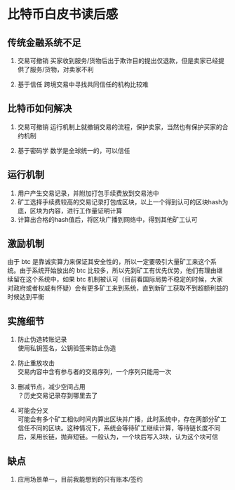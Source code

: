# 比特币白皮书读后感

## 传统金融系统不足

1. 交易可撤销
买家收到服务/货物后出于欺诈目的提出仅退款，但是卖家已经提供了服务/货物，对卖家不利

2. 基于信任
跨境交易中寻找共同信任的机构比较难

## 比特币如何解决

1. 交易可撤销
运行机制上就撤销交易的流程，保护卖家，当然也有保护买家的合约机制

2. 基于密码学
数学是全球统一的，可以信任

## 运行机制

1. 用户产生交易记录，并附加打包手续费放到交易池中
2. 矿工选择手续费较高的交易记录打包成区块，以上一个得到认可的区块hash为底，区块为内容，进行工作量证明计算
3. 计算出合格的hash值后，将区块广播到网络中，得到其他矿工认可

## 激励机制

由于 btc 是靠诚实算力来保证其安全性的，所以一定要吸引大量矿工来这个系统。由于系统开始放出的 btc 比较多，所以先到矿工有优先优势，他们有理由继续留在这个系统中，如果 btc 机制被认可（目前看国际局势不稳定的时候，大家对政府或者权威有怀疑）会有更多矿工来到系统，直到新矿工获取不到超额利益的时候达到平衡

## 实施细节

1. 防止伪造转账记录   
使用私钥签名，公钥验签来防止伪造

2. 防止重放攻击   
交易内容中含有参与者的交易序列，一个序列只能用一次

3. 删减节点，减少空间占用   
？历史交易记录存到哪里去了

4. 可能会分叉   
可能会有多个矿工相似时间内算出区块并广播，此时系统中，存在两部分矿工信任不同的区块。这种情况下，系统会等待矿工继续计算，等待链长度不同后，采用长链，抛弃短链。一般认为，一个块后写入3块，认为这个块可信

## 缺点

1. 应用场景单一，目前我能想到的只有账本/签约
